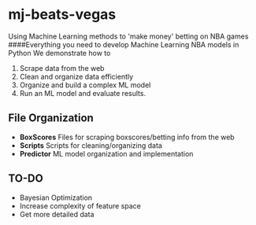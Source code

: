 # mj-beats-vegas
Using Machine Learning methods to 'make money' betting on NBA games
####Everything you need to develop Machine Learning NBA models in Python
We demonstrate how to

1. Scrape data from the web
2. Clean and organize data efficiently
3. Organize and build a complex ML model
4. Run an ML model and evaluate results. 


## File Organization
* **BoxScores** Files for scraping boxscores/betting info from the web
* **Scripts** Scripts for cleaning/organizing data
* **Predictor** ML model organization and implementation


## TO-DO
* Bayesian Optimization
* Increase complexity of feature space
* Get more detailed data

